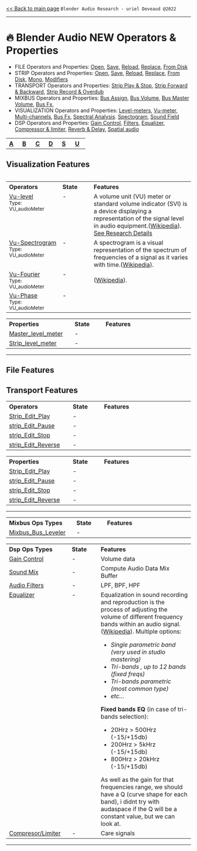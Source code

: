 [<< Back to main page](/../..) ```Blender Audio Research - uriel Deveaud @2022 ```

---

# :fire: Blender Audio NEW Operators & Properties


- FILE Operators and Properties: [Open](), [Save](), [Reload](), [Replace](), [From Disk]()
- STRIP Operators and Properties: [Open](), [Save](), [Reload](), [Replace](), [From Disk](), [Mono](), [Modifiers]()
- TRANSPORT Operators and Properties: [Strip Play & Stop](), [Strip Forward & Backward](), [Strip Record & Overdub]()
- MIXBUS Operators and Properties:  [Bus Assign](), [Bus Volume](),  [Bus Master Volume](), [Bus Fx](),
- VISUALIZATION Operators and Properties:  [Level-meters](), [Vu-meter](),  [Multi-channels](), [Bus Fx](), [Spectral Analysis](). [Spectogram](), [Sound Field]()
- DSP Operators and Properties: [Gain Control](blender-audio-gain.md), [Filters](blender-audio-filter.md), [Equalizer](blender-audio-equalizer.md), [Compressor & limiter](blender-audio-compressor.md), [Reverb & Delay](blender-audio-compressor.md), [Spatial audio](blender-audio-spatial.md)





<table align="center">
<tr>
<th align="left", width="20"><a href="">A</a></th>
<th align="left", width="20"><a href="">B</a></th>
<th align="left", width="20"><a href="">C</a></th>
<th align="left", width="20"><a href="">D</a></th>
<th align="left", width="20"><a href="">S</a></th>
<th align="left", width="20"><a href="">U</a></th>
</tr>
<table>

## Visualization Features
 
<table>
<tr>
<th align="left", width="200">Operators</th>
<th align="left", width="132">State</th>
<th align="left", width="582">Features</th>
</tr>
 
<tr>
 <td  valign="top"><a href="">Vu-level</a><br><sub>Type: VU_audioMeter</sub></td>
<td align="left"  valign="top">-</td>
 <td align="left">A volume unit (VU) meter or standard volume indicator (SVI) is a device displaying a representation of the signal level in audio equipment.(<a href="https://en.wikipedia.org/wiki/VU_meter">Wikipedia</a>).<br><a href="https://github.com/KoreTeknology/Blender-3x-Audio-Research/blob/main/blender-audio-visualizations.md#1-vu-meter">See Research Details</a></td>
</tr>
<tr>
<td  valign="top"><a href="">Vu-Spectrogram</a><br><sub>Type: VU_audioMeter</sub></td>
<td align="left"  valign="top">-</td>
<td align="left">A spectrogram is a visual representation of the spectrum of frequencies of a signal as it varies with time.(<a href="https://en.wikipedia.org/wiki/Spectrogram">Wikipedia</a>).</td>
</tr>  
<tr>
<td  valign="top"><a href="">Vu-Fourier</a><br><sub>Type: VU_audioMeter</sub></td>
<td align="left"  valign="top">-</td>
<td align="left">(<a href="https://en.wikipedia.org/wiki/Fourier_analysis">Wikipedia</a>).</td>
</tr> 
<tr>
<td  valign="top"><a href="">Vu-Phase</a><br><sub>Type: VU_audioMeter</sub></td>
<td align="left"  valign="top">-</td>
<td align="left"></td>
</tr> 
</table> 
 
<table>
<tr>
<th align="left", width="200">Properties</th>
<th align="left", width="132">State</th>
<th align="left", width="582">Features</th>
</tr>
 
<tr>
<td><a href="">Master_level_meter</a></td>
<td align="left">-</td>
<td align="left"></td>
</tr>
<tr>
<td><a href="">Strip_level_meter</a></td>
<td align="left">-</td>
<td align="left"></td>
</tr>  
</table> 
 
---
 
 ## File Features
 
## Transport Features
 
<table>
<tr>
<th align="left", width="200">Operators</th>
<th align="left", width="132">State</th>
<th align="left", width="582">Features</th>
</tr>
 
<tr>
<td><a href="">Strip_Edit_Play</a></td>
<td align="left">-</td>
<td align="left"></td>
</tr>
<tr>
<td><a href="">strip_Edit_Pause</a></td>
<td align="left">-</td>
<td align="left"></td>
</tr>  
<tr>
<td><a href="">strip_Edit_Stop</a></td>
<td align="left">-</td>
<td align="left"></td>
</tr>
<tr>
<td><a href="">strip_Edit_Reverse</a></td>
<td align="left">-</td>
<td align="left"></td>
</tr>
</table> 
 
<table>
<tr>
<th align="left", width="200">Properties</th>
<th align="left", width="132">State</th>
<th align="left", width="582">Features</th>
</tr>
 
<tr>
<td><a href="">Strip_Edit_Play</a></td>
<td align="left">-</td>
<td align="left"></td>
</tr>
<tr>
<td><a href="">strip_Edit_Pause</a></td>
<td align="left">-</td>
<td align="left"></td>
</tr>  
<tr>
<td><a href="">strip_Edit_Stop</a></td>
<td align="left">-</td>
<td align="left"></td>
</tr>
<tr>
<td><a href="">strip_Edit_Reverse</a></td>
<td align="left">-</td>
<td align="left"></td>
</tr>
</table> 
 
---
  
<table>
<tr>
<th align="left", width="200">Mixbus Ops Types</th>
<th align="left", width="132">State</th>
<th align="left", width="582">Features</th>
</tr>
 
<tr>
<td><a href="">Mixbus_Bus_Leveler</a></td>
<td align="left">-</td>
<td align="left"></td>
</tr>
</table> 

<table>
<tr>
<th align="left", width="200">Dsp Ops Types</th>
<th align="left", width="132">State</th>
<th align="left", width="582">Features</th>
</tr>
  
<tr>
<td><a href="">Gain Control</a></td>
<td align="left">-</td>
<td align="left">Volume data</td>
</tr>
  
<tr>
<td><a href="">Sound Mix</a></td>
<td align="left">-</td>
<td align="left">Compute Audio Data Mix Buffer</td>
</tr>

<tr>
<td><a href="">Audio Filters</a></td>
<td align="left">-</td>
<td align="left">LPF, BPF, HPF</td>
</tr>

<tr>
<td  valign="top"><a href="">Equalizer</a></td>
<td align="left" valign="top">-</td>
<td align="left">Equalization in sound recording and reproduction is the process of adjusting the volume of different frequency bands within an audio signal. (<a href="https://en.wikipedia.org/wiki/Equalization_(audio)">Wikipedia</a>). Multiple options:<br>
<i>
<ul>
<li>Single parametric band (very used in studio mastering)</li>
<li>Tri-bands , up to 12 bands (fixed freqs)</li>
<li>Tri-bands parametric (most common type)</li>
<li>etc…</li>
  </ul></i>
<b>Fixed bands EQ</b> (in case of tri-bands selection):
<ul><li>20Hrz > 500Hrz (-15/+15db)</li>
<li>200Hrz > 5kHrz (-15/+15db)</li>
<li>800Hrz > 20kHrz (-15/+15db)</li>
</ul></i>
As well as the gain for that frequencies range, we should have a Q (curve shape for each band), i didnt try with audaspace if the Q will be a constant value, but we can look at.</td>
</tr>
  
<tr>
<td><a href="">Compresor/Limiter</a></td>
<td align="left">-</td>
<td align="left">Care signals</td>
</tr>


</table>


---
